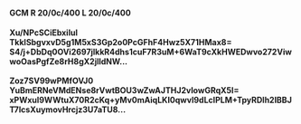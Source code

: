 #### GCM R 20/0c/400 L 20/0c/400
**Xu/NPcSCiEbxiIul**<br/>**TkklSbgvxvD5g1M5xS3Gp2o0PcGFhF4Hwz5X71HMax8=**<br/>**S4/j+DbDq0OVi2697jlkkR4dhs1cuF7R3uM+6WaT9cXkHWEDwvo272ViwwoOasPgfZe8rH8gX2jlldNW...**<br/><br/>
**Zoz7SV99wPMfOVJ0**<br/>**YuBmERNeVMdENse8rVwtBOU3wZwAJTHJ2vIowGRqX5I=**<br/>**xPWxuI9WWtuX70R2cKq+yMv0mAiqLKI0qwvl9dLcIPLM+TpyRDlh2IBBJT7IcsXuymovHrcjz3U7aTU8...**